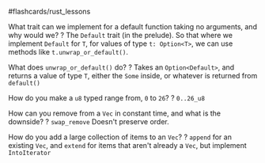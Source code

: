 #flashcards/rust_lessons

What trait can we implement for a default function taking no arguments, and why would we?
?
The `Default` trait (in the prelude).
So that where we implement `Default` for `T`, for values of type `t: Option<T>`, we can use methods like `t.unwrap_or_default()`.
<!--SR:2022-09-09,10,250-->

What does `unwrap_or_default()` do?
?
Takes an `Option<Default>`, and returns a value of type `T`, either the `Some` inside, or whatever is returned from `default()`
<!--SR:2022-09-09,10,250-->

How do you make a `u8` typed range from, `0` to `26`?
?
`0..26_u8`
<!--SR:2022-09-11,12,250-->

How can you remove from a `Vec` in constant time, and what is the downside?
?
`swap_remove`
Doesn't preserve order.
<!--SR:2022-09-11,12,250-->

How do you add a large collection of items to an `Vec`?
?
`append` for an existing `Vec`, and `extend` for items that aren't already a `Vec`, but implement `IntoIterator`
<!--SR:2022-09-06,5,230-->